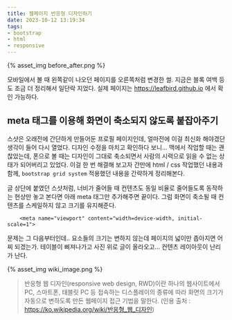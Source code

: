 ```yaml
---
title: 웹페이지 반응형 디자인하기
date: 2023-10-12 13:19:34
tags:
- bootstrap
- html
- responsive
---
```


{% asset_img before_after.png %}

모바일에서 볼 때 왼쪽같이 나오던 페이지를 오른쪽처럼 변경한 썰. 지금은 블록 여백 등도 조금 더 정리해서 일단락 지었다. 실제 페이지는 https://leafbird.github.io 에서 확인 가능하다. 

<!-- more -->

## meta 태그를 이용해 화면이 축소되지 않도록 붙잡아주기

스샷은 오래전에 간단하게 만들어둔 프로필 페이지인데, 얼마전에 이걸 최신화 해야겠단 생각이 들어 다시 열었다. 디자인 수정을 마치고 확인하다 보니... 맥에서 작업할 때는 괜찮았는데, 폰으로 볼 때는 디자인이 그대로 축소되면서 사람의 시력으로 읽을 수 없는 상태가 되어버리고 있었다. 이걸 한 번 해결해 보고자 간만에 html / css 작업했던 내용과 함께, `bootstrap grid system` 적용했던 내용을 간략하게 정리해본다.

글 상단에 붙였던 스샷처럼, 너비가 줄어들 때 컨텐츠도 동일 비율로 줄어들도록 동작하는 현상만 놓고 본다면 아래 meta 태그만 추가해주면 끝이다. 그럼 화면이 축소될 때 컨텐츠를 스케일하지 않고 크기를 유지해준다.

```
    <meta name="viewport" content="width=device-width, initial-scale=1">
```

문제는 그 다음부터인데.. 요소들의 크기는 변하지 않는데 페이지의 넓이만 좁아지면 어찌 되겠는가. 테이블이 삐져나가고 사진 위로 글이 올라오고... 컨텐츠 레이아웃이 난리가 난다. 






{% asset_img wiki_image.png %}

> 반응형 웹 디자인(responsive web design, RWD)이란 하나의 웹사이트에서 PC, 스마트폰, 태블릿 PC 등 접속하는 디스플레이의 종류에 따라 화면의 크기가 자동으로 변하도록 만든 웹페이지 접근 기법을 말한다.
> (인용 출처 : https://ko.wikipedia.org/wiki/반응형_웹_디자인)